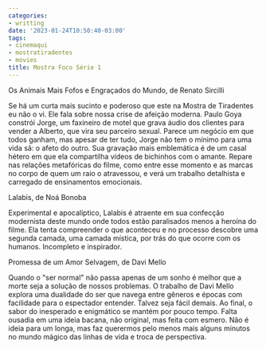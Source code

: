 ```yaml
---
categories:
- writting
date: '2023-01-24T10:50:40-03:00'
tags:
- cinemaqui
- mostratiradentes
- movies
title: Mostra Foco Série 1
---
```


Os Animais Mais Fofos e Engraçados do Mundo, de Renato Sircilli

Se há um curta mais sucinto e poderoso que este na Mostra de Tiradentes eu não o vi. Ele fala sobre nossa crise de afeição moderna. Paulo Goya constrói Jorge, um faxineiro de motel que grava áudio dos clientes para vender a Alberto, que vira seu parceiro sexual. Parece um negócio em que todos ganham, mas apesar de ter tudo, Jorge não tem o mínimo para uma vida sã: o afeto do outro. Sua gravação mais emblemática é de um casal hétero em que ela compartilha vídeos de bichinhos com o amante. Repare nas relações metafóricas do filme, como entre esse momento e as marcas no corpo de quem um raio o atravessou, e verá um trabalho detalhista e carregado de ensinamentos emocionais.

Lalabis, de Noá Bonoba

Experimental e apocalíptico, Lalabis é atraente em sua confecção modernista deste mundo onde todos estão paralisados menos a heroína do filme. Ela tenta compreender o que aconteceu e no processo descobre uma segunda camada, uma camada mística, por trás do que ocorre com os humanos. Incompleto e inspirador.

Promessa de um Amor Selvagem, de Davi Mello

Quando o "ser normal" não passa apenas de um sonho é melhor que a morte seja a solução de nossos problemas. O trabalho de Davi Mello explora uma dualidade do ser que navega entre gêneros e épocas com facilidade para o espectador entender. Talvez seja fácil demais. Ao final, o sabor do inesperado e enigmático se mantém por pouco tempo. Falta ousadia em uma ideia bacana, não original, mas feita com esmero. Não é ideia para um longa, mas faz querermos pelo menos mais alguns minutos no mundo mágico das linhas de vida e troca de perspectiva.

